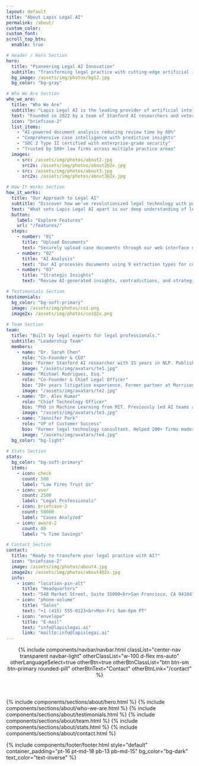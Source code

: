 ```yaml
---
layout: default
title: "About Lapis Legal AI"
permalink: /about/
custom_color:
custom_font: 
scroll_top_btn:
  enable: true

# Header / Hero Section
hero:
  title: "Pioneering Legal AI Innovation"
  subtitle: "Transforming legal practice with cutting-edge artificial intelligence."
  bg_image: /assets/img/photos/bg12.jpg
  bg_color: "bg-gray"

# Who We Are Section
who_we_are:
  title: "Who We Are"
  subtitle: "Lapis Legal AI is the leading provider of artificial intelligence solutions specifically designed for the legal industry."
  text: "Founded in 2022 by a team of Stanford AI researchers and veteran litigators, Lapis Legal AI was born from a simple observation: legal professionals spend up to 80% of their time on document review instead of strategic work. Our founders combined their expertise in natural language processing, machine learning, and legal practice to create the first truly intelligent legal assistant. Today, we're proud to serve over 500 law firms, from solo practitioners to AmLaw 100 firms, helping them win more cases with less effort."
  icon: "briefcase-2"
  list_items:
    - "AI-powered document analysis reducing review time by 80%"
    - "Comprehensive case intelligence with predictive insights"
    - "SOC 2 Type II certified with enterprise-grade security"
    - "Trusted by 500+ law firms across multiple practice areas"
  images:
    - src: /assets/img/photos/about2.jpg
      src2x: /assets/img/photos/about2@2x.jpg
    - src: /assets/img/photos/about3.jpg
      src2x: /assets/img/photos/about3@2x.jpg

# How It Works Section
how_it_works:
  title: "Our Approach to Legal AI"
  subtitle: "Discover how we've revolutionized legal technology with purpose-built artificial intelligence."
  text: "What sets Lapis Legal AI apart is our deep understanding of legal workflows. We didn't just apply generic AI to legal documents - we built specialized models trained on millions of legal documents, court decisions, and case outcomes. Our AI understands legal terminology, recognizes document types, and can distinguish between critical facts and routine information.\n\nWe maintain the highest standards of accuracy through continuous learning and attorney feedback. Every insight is traceable to source documents, ensuring complete transparency and trust. Our platform adapts to your practice area, learning from your document patterns to deliver increasingly personalized insights."
  button:
    label: "Explore Features"
    url: "/features/"
  steps:
    - number: "01"
      title: "Upload Documents"
      text: "Securely upload case documents through our web interface or API integration."
    - number: "02" 
      title: "AI Analysis"
      text: "Our AI processes documents using 9 extraction types for comprehensive analysis."
    - number: "03"
      title: "Strategic Insights"
      text: "Review AI-generated insights, contradictions, and strategic recommendations."

# Testimonials Section
testimonials:
  bg_color: "bg-soft-primary"
  image: /assets/img/photos/co1.png
  image2x: /assets/img/photos/co1@2x.png
  
# Team Section
team:
  title: "Built by legal experts for legal professionals."
  subtitle: "Leadership Team"
  members:
    - name: "Dr. Sarah Chen"
      role: "Co-Founder & CEO"
      bio: "Former Stanford AI researcher with 15 years in NLP. Published 30+ papers on legal AI applications."
      image: "/assets/img/avatars/te1.jpg"
    - name: "Michael Rodriguez, Esq."
      role: "Co-Founder & Chief Legal Officer"
      bio: "20+ years litigation experience. Former partner at Morrison & Foerster. JD from Harvard Law."
      image: "/assets/img/avatars/te2.jpg"
    - name: "Dr. Alex Kumar"
      role: "Chief Technology Officer"
      bio: "PhD in Machine Learning from MIT. Previously led AI teams at Google and Microsoft."
      image: "/assets/img/avatars/te3.jpg"
    - name: "Jennifer Park"
      role: "VP of Customer Success"
      bio: "Former legal technology consultant. Helped 200+ firms modernize their practice management."
      image: "/assets/img/avatars/te4.jpg"
  bg_color: "bg-light"
  
# Stats Section
stats:
  bg_color: "bg-soft-primary"
  items:
    - icon: check
      count: 500
      label: "Law Firms Trust Us"
    - icon: user
      count: 2500
      label: "Legal Professionals"
    - icon: briefcase-2
      count: 50000
      label: "Cases Analyzed"
    - icon: award-2
      count: 80
      label: "% Time Savings"

# Contact Section
contact:
  title: "Ready to transform your legal practice with AI?"
  icon: "briefcase-2"
  image: /assets/img/photos/about4.jpg
  image2x: /assets/img/photos/about4@2x.jpg
  info:
    - icon: "location-pin-alt"
      title: "Headquarters"
      text: "548 Market Street, Suite 35000<br>San Francisco, CA 94104"
    - icon: "phone-volume"
      title: "Sales"
      text: "+1 (415) 555-0123<br>Mon-Fri 9am-6pm PT"
    - icon: "envelope"
      title: "E-mail"
      text: "info@lapislegai.ai"
      link: "mailto:info@lapislegai.ai"
---
```

<div class="content-wrapper">
<header class="wrapper bg-gray">
{% include components/navbar/navbar.html 
    classList="center-nav transparent navbar-light"
    otherClassList="w-100 d-flex ms-auto"
    otherLanguageSelect=true
    otherBtn=true
    otherBtnClassList="btn btn-sm btn-primary rounded-pill"
    otherBtnText="Contact"
    otherBtnLink="/contact"
%}
</header>
<!-- /header -->

{% include components/sections/about/hero.html %}
{% include components/sections/about/who-we-are.html %}
{% include components/sections/about/testimonials.html %}
{% include components/sections/about/team.html %}
{% include components/sections/about/stats.html %}
{% include components/sections/about/contact.html %}

{% include components/footer/footer.html 
  style="default"
  container_padding="pt-16 pt-md-18 pb-13 pb-md-15"
  bg_color="bg-dark"
  text_color="text-inverse"
%}
</div>
